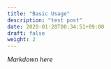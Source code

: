 ```yaml
---
title: "Basic Usage"
description: "test post"
date: 2020-01-28T00:34:51+09:00
draft: false
weight: 2
---
```


*Markdown here*
